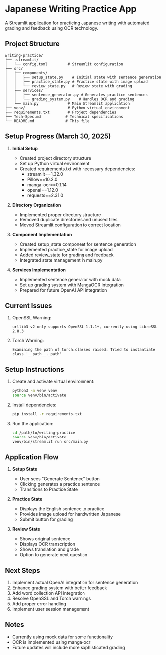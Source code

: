# Japanese Writing Practice App

A Streamlit application for practicing Japanese writing with automated grading and feedback using OCR technology.

## Project Structure

```
writing-practice/
├── .streamlit/
│   └── config.toml         # Streamlit configuration
├── src/
│   ├── components/
│   │   ├── setup_state.py    # Initial state with sentence generation
│   │   ├── practice_state.py # Practice state with image upload
│   │   └── review_state.py   # Review state with grading
│   ├── services/
│   │   ├── sentence_generator.py # Generates practice sentences
│   │   └── grading_system.py    # Handles OCR and grading
│   └── main.py             # Main Streamlit application
├── venv/                   # Python virtual environment
├── requirements.txt        # Project dependencies
├── Tech-Spec.md           # Technical specifications
└── README.md              # This file
```

## Setup Progress (March 30, 2025)

1. **Initial Setup**
   - Created project directory structure
   - Set up Python virtual environment
   - Created requirements.txt with necessary dependencies:
     - streamlit==1.32.0
     - Pillow==10.2.0
     - manga-ocr==0.1.14
     - openai==1.12.0
     - requests==2.31.0

2. **Directory Organization**
   - Implemented proper directory structure
   - Removed duplicate directories and unused files
   - Moved Streamlit configuration to correct location

3. **Component Implementation**
   - Created setup_state component for sentence generation
   - Implemented practice_state for image upload
   - Added review_state for grading and feedback
   - Integrated state management in main.py

4. **Services Implementation**
   - Implemented sentence generator with mock data
   - Set up grading system with MangaOCR integration
   - Prepared for future OpenAI API integration

## Current Issues

1. OpenSSL Warning:
   ```
   urllib3 v2 only supports OpenSSL 1.1.1+, currently using LibreSSL 2.8.3
   ```

2. Torch Warning:
   ```
   Examining the path of torch.classes raised: Tried to instantiate class '__path__._path'
   ```

## Setup Instructions

1. Create and activate virtual environment:
   ```bash
   python3 -m venv venv
   source venv/bin/activate
   ```

2. Install dependencies:
   ```bash
   pip install -r requirements.txt
   ```

3. Run the application:
   ```bash
   cd /path/to/writing-practice
   source venv/bin/activate
   venv/bin/streamlit run src/main.py
   ```

## Application Flow

1. **Setup State**
   - User sees "Generate Sentence" button
   - Clicking generates a practice sentence
   - Transitions to Practice State

2. **Practice State**
   - Displays the English sentence to practice
   - Provides image upload for handwritten Japanese
   - Submit button for grading

3. **Review State**
   - Shows original sentence
   - Displays OCR transcription
   - Shows translation and grade
   - Option to generate next question

## Next Steps

1. Implement actual OpenAI integration for sentence generation
2. Enhance grading system with better feedback
3. Add word collection API integration
4. Resolve OpenSSL and Torch warnings
5. Add proper error handling
6. Implement user session management

## Notes

- Currently using mock data for some functionality
- OCR is implemented using manga-ocr
- Future updates will include more sophisticated grading 